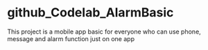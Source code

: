 # github_Codelab_AlarmBasic
This project is a mobile app basic for everyone who can use phone, message and alarm function just on one app
